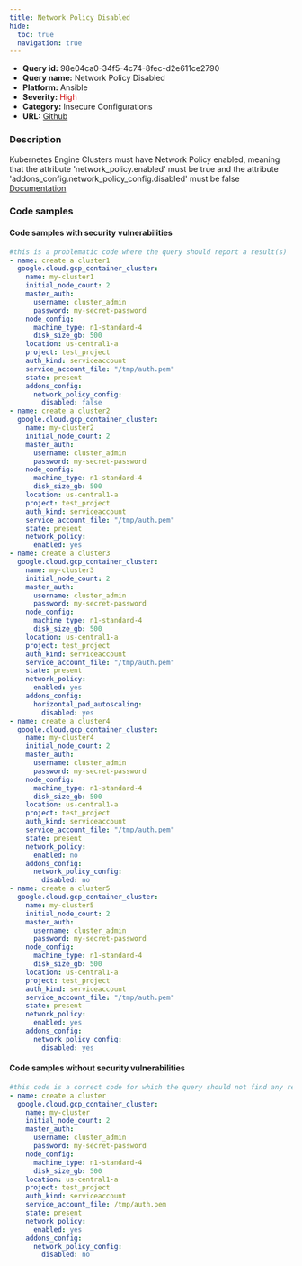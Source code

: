 ```yaml
---
title: Network Policy Disabled
hide:
  toc: true
  navigation: true
---
```


<style>
  .highlight .hll {
    background-color: #ff171742;
  }
  .md-content {
    max-width: 1100px;
    margin: 0 auto;
  }
</style>

-   **Query id:** 98e04ca0-34f5-4c74-8fec-d2e611ce2790
-   **Query name:** Network Policy Disabled
-   **Platform:** Ansible
-   **Severity:** <span style="color:#C00">High</span>
-   **Category:** Insecure Configurations
-   **URL:** [Github](https://github.com/Checkmarx/kics/tree/master/assets/queries/ansible/gcp/network_policy_disabled)

### Description
Kubernetes Engine Clusters must have Network Policy enabled, meaning that the attribute 'network_policy.enabled' must be true and the attribute 'addons_config.network_policy_config.disabled' must be false<br>
[Documentation](https://docs.ansible.com/ansible/latest/collections/google/cloud/gcp_container_cluster_module.html)

### Code samples
#### Code samples with security vulnerabilities
```yaml title="Positive test num. 1 - yaml file" hl_lines="96 3 73 21 54"
#this is a problematic code where the query should report a result(s)
- name: create a cluster1
  google.cloud.gcp_container_cluster:
    name: my-cluster1
    initial_node_count: 2
    master_auth:
      username: cluster_admin
      password: my-secret-password
    node_config:
      machine_type: n1-standard-4
      disk_size_gb: 500
    location: us-central1-a
    project: test_project
    auth_kind: serviceaccount
    service_account_file: "/tmp/auth.pem"
    state: present
    addons_config:
      network_policy_config:
        disabled: false
- name: create a cluster2
  google.cloud.gcp_container_cluster:
    name: my-cluster2
    initial_node_count: 2
    master_auth:
      username: cluster_admin
      password: my-secret-password
    node_config:
      machine_type: n1-standard-4
      disk_size_gb: 500
    location: us-central1-a
    project: test_project
    auth_kind: serviceaccount
    service_account_file: "/tmp/auth.pem"
    state: present
    network_policy:
      enabled: yes
- name: create a cluster3
  google.cloud.gcp_container_cluster:
    name: my-cluster3
    initial_node_count: 2
    master_auth:
      username: cluster_admin
      password: my-secret-password
    node_config:
      machine_type: n1-standard-4
      disk_size_gb: 500
    location: us-central1-a
    project: test_project
    auth_kind: serviceaccount
    service_account_file: "/tmp/auth.pem"
    state: present
    network_policy:
      enabled: yes
    addons_config:
      horizontal_pod_autoscaling:
        disabled: yes
- name: create a cluster4
  google.cloud.gcp_container_cluster:
    name: my-cluster4
    initial_node_count: 2
    master_auth:
      username: cluster_admin
      password: my-secret-password
    node_config:
      machine_type: n1-standard-4
      disk_size_gb: 500
    location: us-central1-a
    project: test_project
    auth_kind: serviceaccount
    service_account_file: "/tmp/auth.pem"
    state: present
    network_policy:
      enabled: no
    addons_config:
      network_policy_config:
        disabled: no
- name: create a cluster5
  google.cloud.gcp_container_cluster:
    name: my-cluster5
    initial_node_count: 2
    master_auth:
      username: cluster_admin
      password: my-secret-password
    node_config:
      machine_type: n1-standard-4
      disk_size_gb: 500
    location: us-central1-a
    project: test_project
    auth_kind: serviceaccount
    service_account_file: "/tmp/auth.pem"
    state: present
    network_policy:
      enabled: yes
    addons_config:
      network_policy_config:
        disabled: yes

```


#### Code samples without security vulnerabilities
```yaml title="Negative test num. 1 - yaml file"
#this code is a correct code for which the query should not find any result
- name: create a cluster
  google.cloud.gcp_container_cluster:
    name: my-cluster
    initial_node_count: 2
    master_auth:
      username: cluster_admin
      password: my-secret-password
    node_config:
      machine_type: n1-standard-4
      disk_size_gb: 500
    location: us-central1-a
    project: test_project
    auth_kind: serviceaccount
    service_account_file: /tmp/auth.pem
    state: present
    network_policy:
      enabled: yes
    addons_config:
      network_policy_config:
        disabled: no

```
